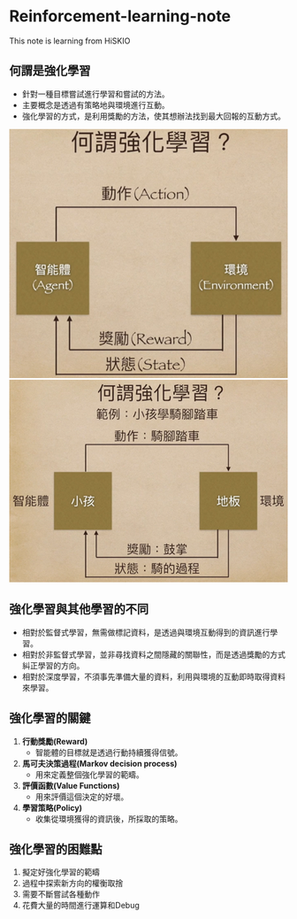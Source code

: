 # Reinforcement-learning-note
 This note is learning from HiSKIO

## 何謂是強化學習
- 針對一種目標嘗試進行學習和嘗試的方法。
- 主要概念是透過有策略地與環境進行互動。
- 強化學習的方式，是利用獎勵的方法，使其想辦法找到最大回報的互動方式。

<p float="left">
  <img src="/images/1.png" heigh="1em" />
  <img src="/images/2.png" heigh="1em" /> 
</p>

## 強化學習與其他學習的不同
- 相對於監督式學習，無需做標記資料，是透過與環境互動得到的資訊進行學習。
- 相對於非監督式學習，並非尋找資料之間隱藏的關聯性，而是透過獎勵的方式糾正學習的方向。
- 相對於深度學習，不須事先準備大量的資料，利用與環境的互動即時取得資料來學習。

## 強化學習的關鍵
1. **行動獎勵(Reward)**
    - 智能體的目標就是透過行動持續獲得信號。
2. **馬可夫決策過程(Markov decision process)**
    - 用來定義整個強化學習的範疇。
3. **評價函數(Value Functions)**
    - 用來評價這個決定的好壞。
4. **學習策略(Policy)**
    - 收集從環境獲得的資訊後，所採取的策略。

## 強化學習的困難點
1. 擬定好強化學習的範疇
2. 過程中探索新方向的權衡取捨
3. 需要不斷嘗試各種動作
4. 花費大量的時間進行運算和Debug
